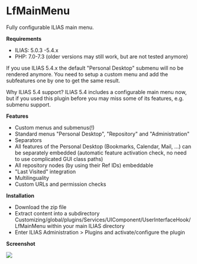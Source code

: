# LfMainMenu

Fully configurable ILIAS main menu.

**Requirements**

- ILIAS: 5.0.3 -5.4.x
- PHP: 7.0-7.3 (older versions may still work, but are not tested anymore)

If you use ILIAS 5.4.x the default "Personal Desktop" submenu will no be rendered anymore. You need to setup a custom menu and add the subfeatures one by one to get the same result.

Why ILIAS 5.4 support? ILIAS 5.4 includes a configurable main menu now, but if you used this plugin before you may miss some of its features, e.g. submenu support.

**Features**
- Custom menus and submenus(!)
- Standard menus "Personal Desktop", "Repository" and "Administration"
- Separators
- All features of the Personal Desktop (Bookmarks, Calendar, Mail, ...) can be separately embedded (automatic feature activation check, no need to use complicated GUI class paths)
- All repository nodes (by using their Ref IDs) embeddable
- "Last Visited" integration
- Multilinguality
- Custom URLs and permission checks
 
**Installation**
- Download the zip file
- Extract content into a subdirectory Customizing/global/plugins/Services/UIComponent/UserInterfaceHook/LfMainMenu within your main ILIAS directory
- Enter ILIAS Administration > Plugins and activate/configure the plugin
 
**Screenshot**

<img src="http://www.ilias.de/docu/data/docu/mobs/mm_45170/Bildschirmfoto_2015-07-17_um_14.29.38.png" />

